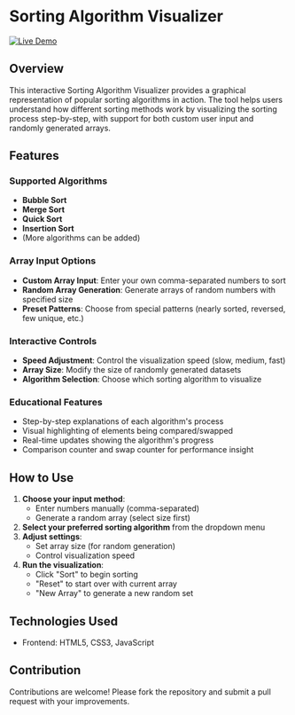 # Sorting Algorithm Visualizer
[![Live Demo](https://img.shields.io/badge/Demo-Live-green?style=for-the-badge)](https://sortwithvisualizer2.netlify.app/)

## Overview

This interactive Sorting Algorithm Visualizer provides a graphical
representation of popular sorting algorithms in action. The tool helps
users understand how different sorting methods work by visualizing the
sorting process step-by-step, with support for both custom user input
and randomly generated arrays.


## Features

### Supported Algorithms

-   **Bubble Sort**
-   **Merge Sort**
-   **Quick Sort**
-   **Insertion Sort**
-   (More algorithms can be added)

### Array Input Options

-   **Custom Array Input**: Enter your own comma-separated numbers to
    sort
-   **Random Array Generation**: Generate arrays of random numbers with
    specified size
-   **Preset Patterns**: Choose from special patterns (nearly sorted,
    reversed, few unique, etc.)

### Interactive Controls

-   **Speed Adjustment**: Control the visualization speed (slow, medium,
    fast)
-   **Array Size**: Modify the size of randomly generated datasets
-   **Algorithm Selection**: Choose which sorting algorithm to visualize

### Educational Features

-   Step-by-step explanations of each algorithm\'s process
-   Visual highlighting of elements being compared/swapped
-   Real-time updates showing the algorithm\'s progress
-   Comparison counter and swap counter for performance insight

## How to Use

1.  **Choose your input method**:
    -   Enter numbers manually (comma-separated)
    -   Generate a random array (select size first)
2.  **Select your preferred sorting algorithm** from the dropdown menu
3.  **Adjust settings**:
    -   Set array size (for random generation)
    -   Control visualization speed
4.  **Run the visualization**:
    -   Click \"Sort\" to begin sorting
    -   \"Reset\" to start over with current array
    -   \"New Array\" to generate a new random set

## Technologies Used

-   Frontend: HTML5, CSS3, JavaScript

## Contribution

Contributions are welcome! Please fork the repository and submit a pull
request with your improvements.

